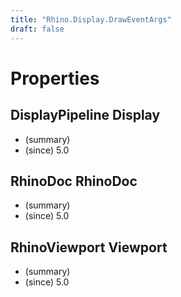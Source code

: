 ```yaml
---
title: "Rhino.Display.DrawEventArgs"
draft: false
---
```


# Properties
## DisplayPipeline Display
- (summary) 
- (since) 5.0
## RhinoDoc RhinoDoc
- (summary) 
- (since) 5.0
## RhinoViewport Viewport
- (summary) 
- (since) 5.0
